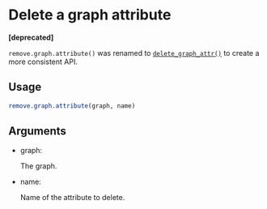# Delete a graph attribute

**\[deprecated\]**

`remove.graph.attribute()` was renamed to
[`delete_graph_attr()`](https://r.igraph.org/reference/delete_graph_attr.md)
to create a more consistent API.

## Usage

``` r
remove.graph.attribute(graph, name)
```

## Arguments

- graph:

  The graph.

- name:

  Name of the attribute to delete.
